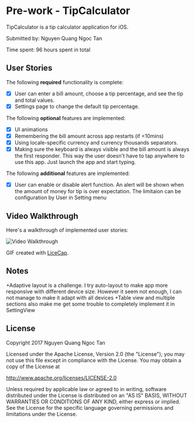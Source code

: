 # Pre-work - TipCalculator

TipCalculator is a tip calculator application for iOS.

Submitted by: Nguyen Quang Ngoc Tan

Time spent: 96 hours spent in total

## User Stories

The following **required** functionality is complete:

* [x] User can enter a bill amount, choose a tip percentage, and see the tip and total values.
* [x] Settings page to change the default tip percentage.

The following **optional** features are implemented:
* [x] UI animations
* [x] Remembering the bill amount across app restarts (if <10mins)
* [x] Using locale-specific currency and currency thousands separators.
* [x] Making sure the keyboard is always visible and the bill amount is always the first responder. This way the user doesn't have to tap anywhere to use this app. Just launch the app and start typing.

The following **additional** features are implemented:

- [x] User can enable or disable alert function. An alert will be shown when the amount of money for tip is over expectation. The limitaion can be configuration by User in Setting menu

## Video Walkthrough 

Here's a walkthrough of implemented user stories:

<img src='http://imgur.com/a/MzXoy' title='Video Walkthrough' width='' alt='Video Walkthrough' />

GIF created with [LiceCap](http://www.cockos.com/licecap/).

## Notes

+Adaptive layout is a challenge. I try auto-layout to make app more responsive with different device size. However it seem not enough, I can not manage to make it adapt with all devices
+Table view and multiple sections also make me get some trouble to completely implement it in SettingView

## License

Copyright 2017 Nguyen Quang Ngoc Tan

Licensed under the Apache License, Version 2.0 (the "License");
you may not use this file except in compliance with the License.
You may obtain a copy of the License at

http://www.apache.org/licenses/LICENSE-2.0

Unless required by applicable law or agreed to in writing, software
distributed under the License is distributed on an "AS IS" BASIS,
WITHOUT WARRANTIES OR CONDITIONS OF ANY KIND, either express or implied.
See the License for the specific language governing permissions and
limitations under the License.
